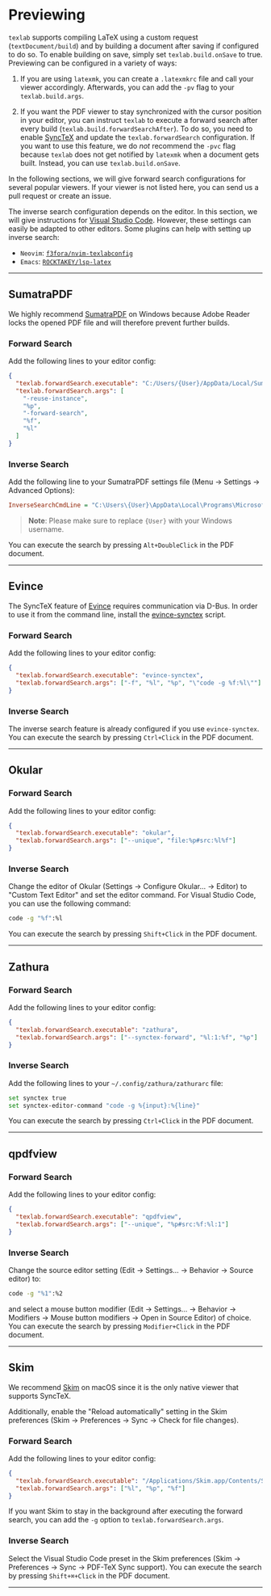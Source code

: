 # Previewing

`texlab` supports compiling LaTeX using a custom request (`textDocument/build`)
and by building a document after saving if configured to do so.
To enable building on save, simply set `texlab.build.onSave` to true.
Previewing can be configured in a variety of ways:

1. If you are using `latexmk`, you can create a `.latexmkrc` file and call your viewer accordingly.
   Afterwards, you can add the `-pv` flag to your `texlab.build.args`.

2. If you want the PDF viewer to stay synchronized with the cursor position in your editor,
   you can instruct `texlab` to execute a forward search after every build (`texlab.build.forwardSearchAfter`).
   To do so, you need to enable [SyncTeX](http://www.tug.org/TUGboat/tb29-3/tb93laurens.pdf)
   and update the `texlab.forwardSearch` configuration.
   If you want to use this feature, we do _not_ recommend the `-pvc` flag
   because `texlab` does not get notified by `latexmk` when a document gets built.
   Instead, you can use `texlab.build.onSave`.

In the following sections, we will give forward search configurations for several popular viewers.
If your viewer is not listed here, you can send us a pull request or create an issue.

The inverse search configuration depends on the editor.
In this section, we will give instructions for [Visual Studio Code](https://code.visualstudio.com/).
However, these settings can easily be adapted to other editors.
Some plugins can help with setting up inverse search:

- `Neovim`: [`f3fora/nvim-texlabconfig`](https://github.com/f3fora/nvim-texlabconfig)
- `Emacs`: [`ROCKTAKEY/lsp-latex`](https://github.com/ROCKTAKEY/lsp-latex#inverse-search)

---

## SumatraPDF

We highly recommend [SumatraPDF](https://www.sumatrapdfreader.org) on Windows
because Adobe Reader locks the opened PDF file and will therefore prevent further builds.

### Forward Search

Add the following lines to your editor config:

```json
{
  "texlab.forwardSearch.executable": "C:/Users/{User}/AppData/Local/SumatraPDF/SumatraPDF.exe",
  "texlab.forwardSearch.args": [
    "-reuse-instance",
    "%p",
    "-forward-search",
    "%f",
    "%l"
  ]
}
```

### Inverse Search

Add the following line to your SumatraPDF settings file (Menu -> Settings -> Advanced Options):

```ini
InverseSearchCmdLine = "C:\Users\{User}\AppData\Local\Programs\Microsoft VS Code\Code.exe" -g "%f":%l
```

> **Note**: Please make sure to replace `{User}` with your Windows username.

You can execute the search by pressing `Alt+DoubleClick` in the PDF document.

---

## Evince

The SyncTeX feature of [Evince](https://wiki.gnome.org/Apps/Evince) requires communication via D-Bus.
In order to use it from the command line, install the [evince-synctex](https://github.com/latex-lsp/evince-synctex) script.

### Forward Search

Add the following lines to your editor config:

```json
{
  "texlab.forwardSearch.executable": "evince-synctex",
  "texlab.forwardSearch.args": ["-f", "%l", "%p", "\"code -g %f:%l\""]
}
```

### Inverse Search

The inverse search feature is already configured if you use `evince-synctex`.
You can execute the search by pressing `Ctrl+Click` in the PDF document.

---

## Okular

### Forward Search

Add the following lines to your editor config:

```json
{
  "texlab.forwardSearch.executable": "okular",
  "texlab.forwardSearch.args": ["--unique", "file:%p#src:%l%f"]
}
```

### Inverse Search

Change the editor of Okular (Settings -> Configure Okular... -> Editor) to "Custom Text Editor"
and set the editor command.
For Visual Studio Code, you can use the following command:

```bash
code -g "%f":%l
```

You can execute the search by pressing `Shift+Click` in the PDF document.

---

## Zathura

### Forward Search

Add the following lines to your editor config:

```json
{
  "texlab.forwardSearch.executable": "zathura",
  "texlab.forwardSearch.args": ["--synctex-forward", "%l:1:%f", "%p"]
}
```

### Inverse Search

Add the following lines to your `~/.config/zathura/zathurarc` file:

```bash
set synctex true
set synctex-editor-command "code -g %{input}:%{line}"
```

You can execute the search by pressing `Ctrl+Click` in the PDF document.

---

## qpdfview

### Forward Search

Add the following lines to your editor config:

```json
{
  "texlab.forwardSearch.executable": "qpdfview",
  "texlab.forwardSearch.args": ["--unique", "%p#src:%f:%l:1"]
}
```

### Inverse Search

Change the source editor setting (Edit -> Settings... -> Behavior -> Source editor) to:

```bash
code -g "%1":%2
```

and select a mouse button modifier (Edit -> Settings... -> Behavior -> Modifiers -> Mouse button modifiers -> Open in Source Editor)
of choice.
You can execute the search by pressing `Modifier+Click` in the PDF document.

---

## Skim

We recommend [Skim](https://skim-app.sourceforge.io/) on macOS since it is the only native viewer that supports SyncTeX.

Additionally, enable the "Reload automatically" setting in the Skim preferences (Skim -> Preferences -> Sync -> Check for file changes).

### Forward Search

Add the following lines to your editor config:

```json
{
  "texlab.forwardSearch.executable": "/Applications/Skim.app/Contents/SharedSupport/displayline",
  "texlab.forwardSearch.args": ["%l", "%p", "%f"]
}
```

If you want Skim to stay in the background after
executing the forward search, you can add the `-g` option
to `texlab.forwardSearch.args`.

### Inverse Search

Select the Visual Studio Code preset in the Skim preferences (Skim -> Preferences -> Sync -> PDF-TeX Sync support).
You can execute the search by pressing `Shift+⌘+Click` in the PDF document.

---
